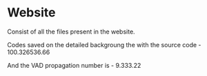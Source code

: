# Website
  Consist of all the files present in the website. 
  
  Codes saved on the detailed backgroung the with the source code - 100.326536.66
  
  And the VAD propagation number is - 9.333.22
